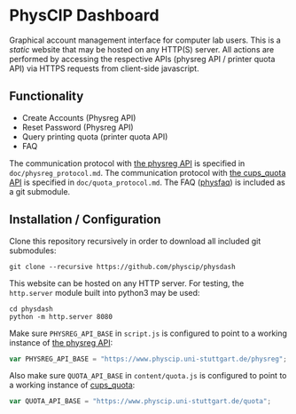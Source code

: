 # PhysCIP Dashboard
Graphical account management interface for computer lab users. This is a *static* website that may be hosted on any HTTP(S) server. All actions are performed by accessing the respective APIs (physreg API / printer quota API) via HTTPS requests from client-side javascript.

## Functionality
* Create Accounts (Physreg API)
* Reset Password (Physreg API)
* Query printing quota (printer quota API)
* FAQ

The communication protocol with [the physreg API](https://github.com/physcip/physreg) is specified in `doc/physreg_protocol.md`.
The communication protocol with [the cups_quota API](https://github.com/physcip/cups_quota) is specified in `doc/quota_protocol.md`.
The FAQ ([physfaq](https://github.com/physcip/physfaq)) is included as a git submodule.

## Installation / Configuration
Clone this repository recursively in order to download all included git submodules:
```
git clone --recursive https://github.com/physcip/physdash
```

This website can be hosted on any HTTP server. For testing, the `http.server` module built into python3 may be used:
```
cd physdash
python -m http.server 8080
```

Make sure `PHYSREG_API_BASE` in `script.js` is configured to point to a working instance of [the physreg API](https://github.com/physcip/physreg):
```JavaScript
var PHYSREG_API_BASE = "https://www.physcip.uni-stuttgart.de/physreg";
```

Also make sure `QUOTA_API_BASE` in `content/quota.js` is configured to point to a working instance of [cups_quota](https://github.com/physcip/cups_quota):
```JavaScript
var QUOTA_API_BASE = "https://www.physcip.uni-stuttgart.de/quota";
```
